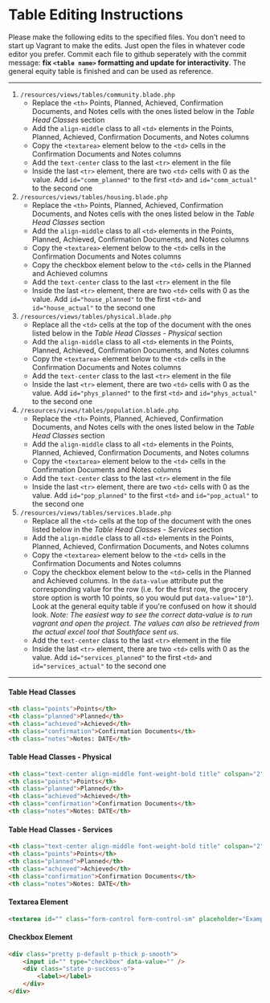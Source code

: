 # Table Editing Instructions

Please make the following edits to the specified files. You don't need to start up Vagrant to make the edits. Just open the files in whatever code editor you prefer. Commit each file to github seperately with the commit message: **fix `<table name>` formatting and update for interactivity**. The general equity table is finished and can be used as reference. 

--- 

1. `/resources/views/tables/community.blade.php`
   * Replace the `<th>` Points, Planned, Achieved, Confirmation Documents, and Notes cells with the ones listed below in the *Table Head Classes* section
   * Add the `align-middle` class to all `<td>` elements in the Points, Planned, Achieved, Confirmation Documents, and Notes columns
   * Copy the `<textarea>` element below to the `<td>` cells in the Confirmation Documents and Notes columns
   * Add the `text-center` class to the last `<tr>` element in the file
   * Inside the last `<tr>` element, there are two `<td>` cells with 0 as the value. Add `id="comm_planned"` to the first `<td>` and `id="comm_actual"` to the second one
2. `/resources/views/tables/housing.blade.php`
   * Replace the `<th>` Points, Planned, Achieved, Confirmation Documents, and Notes cells with the ones listed below in the *Table Head Classes* section
   * Add the `align-middle` class to all `<td>` elements in the Points, Planned, Achieved, Confirmation Documents, and Notes columns
   * Copy the `<textarea>` element below to the `<td>` cells in the Confirmation Documents and Notes columns
   * Copy the checkbox element below to the `<td>` cells in the Planned and Achieved columns
   * Add the `text-center` class to the last `<tr>` element in the file
   * Inside the last `<tr>` element, there are two `<td>` cells with 0 as the value. Add `id="house_planned"` to the first `<td>` and `id="house_actual"` to the second one
3. `/resources/views/tables/physical.blade.php`
   * Replace all the `<td>` cells at the top of the document with the ones listed below in the *Table Head Classes - Physical* section
   * Add the `align-middle` class to all `<td>` elements in the Points, Planned, Achieved, Confirmation Documents, and Notes columns
   * Copy the `<textarea>` element below to the `<td>` cells in the Confirmation Documents and Notes columns
   * Add the `text-center` class to the last `<tr>` element in the file
   * Inside the last `<tr>` element, there are two `<td>` cells with 0 as the value. Add `id="phys_planned"` to the first `<td>` and `id="phys_actual"` to the second one
4. `/resources/views/tables/population.blade.php`
   * Replace the `<th>` Points, Planned, Achieved, Confirmation Documents, and Notes cells with the ones listed below in the *Table Head Classes* section
   * Add the `align-middle` class to all `<td>` elements in the Points, Planned, Achieved, Confirmation Documents, and Notes columns
   * Copy the `<textarea>` element below to the `<td>` cells in the Confirmation Documents and Notes columns
   * Add the `text-center` class to the last `<tr>` element in the file
   * Inside the last `<tr>` element, there are two `<td>` cells with 0 as the value. Add `id="pop_planned"` to the first `<td>` and `id="pop_actual"` to the second one
5. `/resources/views/tables/services.blade.php`
   * Replace all the `<td>` cells at the top of the document with the ones listed below in the *Table Head Classes - Services* section
   * Add the `align-middle` class to all `<td>` elements in the Points, Planned, Achieved, Confirmation Documents, and Notes columns
   * Copy the `<textarea>` element below to the `<td>` cells in the Confirmation Documents and Notes columns
   * Copy the checkbox element below to the `<td>` cells in the Planned and Achieved columns. In the `data-value` attribute put the corresponding value for the row (i.e. for the first row, the grocery store option is worth 10 points, so you would put `data-value="10"`). Look at the general equity table if you're confused on how it should look.
*Note: The easiest way to see the correct data-value is to run vagrant and open the project. The values can also be retrieved from the actual excel tool that Southface sent us.*
   * Add the `text-center` class to the last `<tr>` element in the file
   * Inside the last `<tr>` element, there are two `<td>` cells with 0 as the value. Add `id="services_planned"` to the first `<td>` and `id="services_actual"` to the second one
---
#### Table Head Classes
```html
<th class="points">Points</th>
<th class="planned">Planned</th>
<th class="achieved">Achieved</th>
<th class="confirmation">Confirmation Documents</th>
<th class="notes">Notes: DATE</th>
```
#### Table Head Classes - Physical
```html
<th class="text-center align-middle font-weight-bold title" colspan="2">PHYSICAL FORM</th>
<th class="points">Points</th>
<th class="planned">Planned</th>
<th class="achieved">Achieved</th>
<th class="confirmation">Confirmation Documents</th>
<th class="notes">Notes: DATE</th>
```
#### Table Head Classes - Services
```html
<th class="text-center align-middle font-weight-bold title" colspan="2">SERVICES AND EMPLOYMENT</th>
<th class="points">Points</th>
<th class="planned">Planned</th>
<th class="achieved">Achieved</th>
<th class="confirmation">Confirmation Documents</th>
<th class="notes">Notes: DATE</th>
```
#### Textarea Element
```html
<textarea id="" class="form-control form-control-sm" placeholder="Example text..."></textarea>
``` 

#### Checkbox Element
```html
<div class="pretty p-default p-thick p-smooth">
    <input id="" type="checkbox" data-value="" />
    <div class="state p-success-o">
        <label></label>
    </div>
</div>
```
